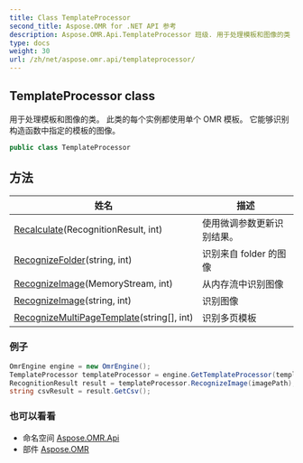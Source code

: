 ```yaml
---
title: Class TemplateProcessor
second_title: Aspose.OMR for .NET API 参考
description: Aspose.OMR.Api.TemplateProcessor 班级. 用于处理模板和图像的类  此类的每个实例都使用单个 OMR 模板 它能够识别构造函数中指定的模板的图像
type: docs
weight: 30
url: /zh/net/aspose.omr.api/templateprocessor/
---
```

## TemplateProcessor class

用于处理模板和图像的类。  此类的每个实例都使用单个 OMR 模板。 它能够识别构造函数中指定的模板的图像。

```csharp
public class TemplateProcessor
```

## 方法

| 姓名 | 描述 |
| --- | --- |
| [Recalculate](../../aspose.omr.api/templateprocessor/recalculate/)(RecognitionResult, int) | 使用微调参数更新识别结果。 |
| [RecognizeFolder](../../aspose.omr.api/templateprocessor/recognizefolder/)(string, int) | 识别来自 folder 的图像 |
| [RecognizeImage](../../aspose.omr.api/templateprocessor/recognizeimage/#recognizeimage)(MemoryStream, int) | 从内存流中识别图像 |
| [RecognizeImage](../../aspose.omr.api/templateprocessor/recognizeimage/#recognizeimage_1)(string, int) | 识别图像 |
| [RecognizeMultiPageTemplate](../../aspose.omr.api/templateprocessor/recognizemultipagetemplate/)(string[], int) | 识别多页模板 |

### 例子

```csharp
OmrEngine engine = new OmrEngine();
TemplateProcessor templateProcessor = engine.GetTemplateProcessor(templatePath);
RecognitionResult result = templateProcessor.RecognizeImage(imagePath);
string csvResult = result.GetCsv();
```

### 也可以看看

* 命名空间 [Aspose.OMR.Api](../../aspose.omr.api/)
* 部件 [Aspose.OMR](../../)


